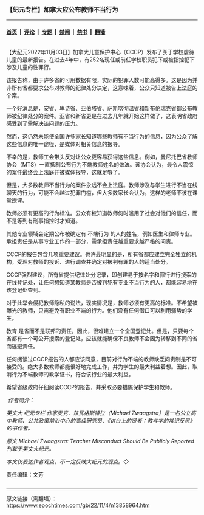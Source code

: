 ### 【纪元专栏】加拿大应公布教师不当行为

---

#### [首页](../../../..?n13858964) &nbsp;|&nbsp; [评论](../../../../../epoch-comment?n13858964) &nbsp;|&nbsp; [专题](../../../../../epoch-special?n13858964) &nbsp;|&nbsp; [禁闻](../../../../../epoch-news?n13858964) &nbsp;|&nbsp; [禁书](../../../../../books?n13858964) &nbsp;|&nbsp; [翻墙](https://github.com/gfw-breaker/nogfw/blob/master/README.md?n13858964)


<div class="column" id="artbody" itemprop="articleBody">
 <!-- article content begin -->
 <p>
  【大纪元2022年11月03日】加拿大儿童保护中心（CCCP）发布了关于学校虐待儿童的最新报告。在过去4年中，有252名现任或前任学校职员犯下或被指控犯下涉及儿童的性罪行。
 </p>
 <p>
  该报告称，由于许多省的可用数据有限，实际的犯罪人数可能高得多。这是因为并非所有省都要求公布对教师的纪律处分决定，这意味着，公众只知道被告上法庭的个案。
 </p>
 <p>
  一个好消息是，安省、卑诗省、亚伯塔省、萨斯喀彻温省和新布伦瑞克省都公布教师被纪律处分的案件。亚省和新省更是在过去几年就开始这样做了，这表明省政府感受到了需解决该问题的压力。
 </p>
 <p>
  然而，这仍然未能使全国许多家长知道哪些教师有不当行为的信息，因为公众了解这些信息的唯一途径，是媒体对相关信息的报导。
 </p>
 <p>
  不幸的是，教师工会带头反对让公众更容易获得这些信息。例如，曼尼托巴省教师协会（MTS）一直抵制公布行为不端教师姓名的做法。该协会认为，最令人震惊的案件最终会上法庭并被媒体报导，这就足够了。
 </p>
 <p>
  但是，大多数教师不当行为的案件永远不会上法庭。教师涉及与学生进行不当在线聊天的行为，可能不会越过犯罪门槛，但大多数家长会认为，这样的老师不该在课堂授课。
 </p>
 <p>
  教师必须有更高的行为标准。公众有权知道教师何时滥用了社会对他们的信任，而不是等到有刑事指控时才知道。
 </p>
 <p>
  其他专业领域会定期公布被确定有
  <ok href="https://www.epochtimes.com/gb/tag/%E4%B8%8D%E7%AB%AF%E8%A1%8C%E4%B8%BA.html">
   不端行为
  </ok>
  的人的姓名，例如医生和律师专业。承担责任是从事专业工作的一部分，需承担责任越重要求越严格的问责。
 </p>
 <p>
  CCCP的报告包含几项重要建议。也许最明显的是，所有省都应建立完全独立的机构，受理对教师的投诉、进行调查并确定对被判有罪的人的适当处分。
 </p>
 <p>
  CCCP强烈建议，所有省提供纪律处分记录，即创建易于按名字和罪行进行搜索的在线登记处，让任何想知道某教师是否被判犯有专业不当行为的人，都能容易地在该登记处查到。
 </p>
 <p>
  对于此举会侵犯教师隐私的说法，现实情况是，教师必须有更高的标准。不希望被曝光的教师，只需避免有职业不端的行为。他们没有任何借口可以利用弱势的学生。
 </p>
 <p>
  <ok href="https://www.epochtimes.com/gb/tag/%E6%95%99%E8%82%B2.html">
   教育
  </ok>
  是省而不是联邦的责任，因此，很难建立一个全国登记处。但是，只要每个省都有一个可公开搜索的登记处，应该就能确保不良教师不会因为转移到不同的省而逃避责任。
 </p>
 <p>
  任何阅读过CCCP报告的人都应该同意，目前对行为不端的教师缺乏问责制是不可接受的。绝大多数教师都能很好地完成工作，并为学生的最大利益着想。因此，取消行为不端教师的教学证书，符合该行业的最大利益。
 </p>
 <p>
  希望省级政府仔细阅读CCCP的报告，并采取必要措施保护学生和教师。
 </p>
 <p>
  <em>
   <ok href="https://i.epochtimes.com/assets/uploads/2022/11/id13858965-Zwaagstraeadshot2.jpg">
    <img alt="" class="wp-image-13858965 alignleft" src="https://i.epochtimes.com/assets/uploads/2022/11/id13858965-Zwaagstraeadshot2.jpg"/>
   </ok>
   作者简介：
  </em>
 </p>
 <p>
  <em>
   英文大
   <ok href="https://www.epochtimes.com/gb/tag/%E7%BA%AA%E5%85%83%E4%B8%93%E6%A0%8F.html">
    纪元专栏
   </ok>
   作家麦克．兹瓦格斯特拉（Michael Zwaagstra）是一名公立高中教师、公共政策前沿中心的高级研究员、《讲台上的贤者：教与学的常识反思》的书作者。
  </em>
 </p>
 <p>
  <em>
   原文
   <ok href="https://www.theepochtimes.com/michael-zwaagstra-teacher-misconduct-should-be-publicly-reported_4839331.html">
    Michael Zwaagstra: Teacher Misconduct Should Be Publicly Reported
   </ok>
   刊载于英文大纪元。
  </em>
 </p>
 <p>
  <em>
   本文仅表达作者观点，不一定反映大纪元的观点。◇
  </em>
 </p>
 <p>
  责任编辑：文芳
 </p>
 <!-- article content end -->
</div>


---

原文链接（需翻墙）：https://www.epochtimes.com/gb/22/11/4/n13858964.htm